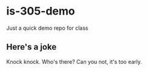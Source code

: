 # is-305-demo
Just a quick demo repo for class

## Here's a joke

Knock knock. Who's there? Can you not, it's too early.

